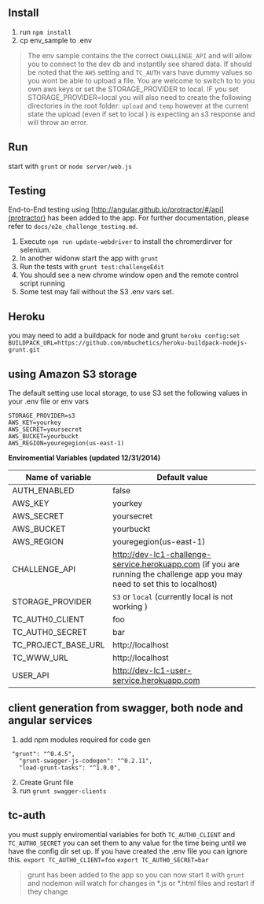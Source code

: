 ## Install


1. run `npm install`
2. cp env_sample to .env

>The env sample contains the the correct `CHALLENGE_API` and will allow you to connect to the dev db and instantlly see shared data.   If should be noted that the `AWS` setting and `TC_AUTH` vars have dummy values so you wont be able to upload a file.   You are welcome to switch to to you own aws keys or set the STORAGE_PROVIDER to local.  IF you set STORAGE_PROVIDER=local you will also need to create the following directories in the root folder: `upload` and `temp` however at the current state the upload (even if set to local ) is expecting an s3 response and will throw an error.

## Run

start with `grunt` or `node server/web.js`

## Testing

End-to-End testing using [http://angular.github.io/protractor/#/api](protractor) has been added to the app. For further documentation, please refer to `docs/e2e_challenge_testing.md`.
1. Execute `npm run update-webdriver` to install the chromerdirver for selenium.
2. In another widonw start the app with `grunt`
3.  Run the tests with  `grunt test:challengeEdit`
4. You should see a new chrome window open and the remote control script running
5. Some test may fail without the S3 .env vars set.



## Heroku
you may need to add a buildpack for node and grunt
`heroku config:set BUILDPACK_URL=https://github.com/mbuchetics/heroku-buildpack-nodejs-grunt.git`

## using Amazon S3 storage
The default setting use local storage, to use S3 set the following values in your .env file or env vars
```
STORAGE_PROVIDER=s3
AWS_KEY=yourkey
AWS_SECRET=yoursecret
AWS_BUCKET=yourbuckt
AWS_REGION=youregegion(us-east-1)
```

**Enviromential Variables (updated 12/31/2014)**

| Name of variable	| Default value|
|---|---|
| AUTH_ENABLED | false |
| AWS_KEY | yourkey |
| AWS_SECRET | yoursecret |
| AWS_BUCKET | yourbuckt |
| AWS_REGION | youregegion(us-east-1) |
| CHALLENGE_API | http://dev-lc1-challenge-service.herokuapp.com (if you are running the challenge app you may need to set this to localhost) |
| STORAGE_PROVIDER | `S3` or `local` (currently local is not working ) |
| TC_AUTH0_CLIENT | foo |
| TC_AUTH0_SECRET | bar |
| TC_PROJECT_BASE_URL | http://localhost |
| TC_WWW_URL | http://localhost |
| USER_API | http://dev-lc1-user-service.herokuapp.com |



## client generation from swagger, both node and angular services

1.  add npm modules required for code gen  

 ```
  "grunt": "^0.4.5",
    "grunt-swagger-js-codegen": "^0.2.11",
    "load-grunt-tasks": "^1.0.0",
```
2.  Create Grunt file
3. run `grunt swagger-clients`


## tc-auth
 you must supply enviromential variables for both  `TC_AUTH0_CLIENT` and `TC_AUTH0_SECRET` you can set them to any value for the time being until we have the config dir set up.  If you have created the .env file you can ignore this.
 ```export TC_AUTH0_CLIENT=foo```
 ```export TC_AUTH0_SECRET=bar```


 > grunt has been added to the app so you can now start it with `grunt` and nodemon will watch for changes in *.js or *.html files and restart if they change
